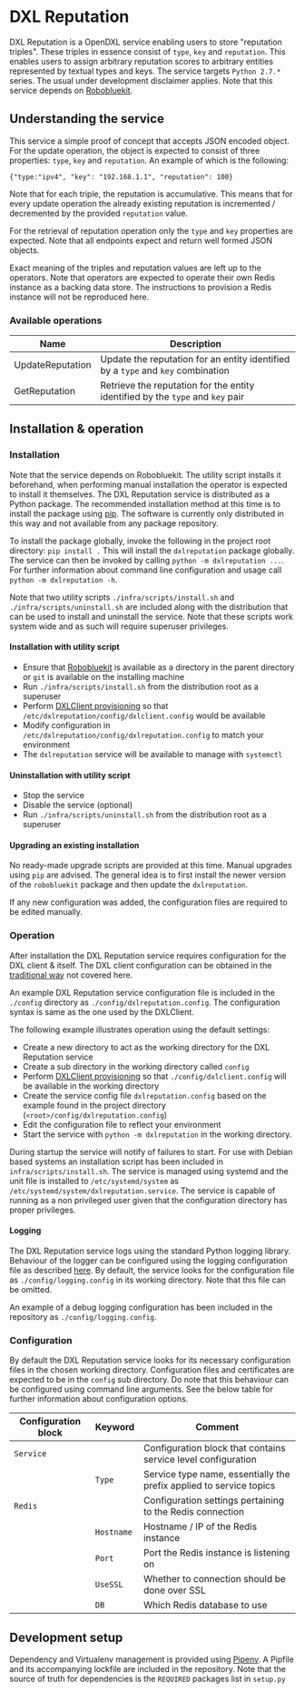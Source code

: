# DXL Reputation

DXL Reputation is a OpenDXL service enabling users to store "reputation triples". These triples in essence consist of `type`, `key` and `reputation`. This enables users to assign arbitrary reputation scores to arbitrary entities represented by textual types and keys. The service targets `Python 2.7.*` series. The usual under development disclaimer applies.
Note that this service depends on [Robobluekit](https://github.com/ccdcoe/roboblue/tree/master/robobluekit).

## Understanding the service

This service a simple proof of concept that accepts JSON encoded object. For the update operation, the object is expected to consist of three properties: `type`, `key` and `reputation`. An example of which is the following:  
```
{"type:"ipv4", "key": "192.168.1.1", "reputation": 100}
```
Note that for each triple, the reputation is accumulative. This means that for every update operation the already existing reputation is incremented / decremented by the provided `reputation` value.

For the retrieval of reputation operation only the `type` and `key` properties are expected. Note that
all endpoints expect and return well formed JSON objects.

Exact meaning of the triples and reputation values are left up to the operators. Note that operators are expected to operate their own Redis instance as a backing data store. The instructions to provision a Redis instance will not be reproduced here.

### Available operations

Name | Description
-----|------------
UpdateReputation | Update the reputation for an entity identified by a `type` and `key` combination
GetReputation		| Retrieve the reputation for the entity identified by the `type` and `key` pair

## Installation & operation

### Installation

Note that the service depends on Robobluekit. The utility script installs it beforehand, when performing manual installation 
the operator is expected to install it themselves.
The DXL Reputation service is distributed as a Python package. The recommended installation method at this time is to install the package using [pip](https://pip.pypa.io/en/stable/). The software is currently only distributed in this way and not available from any package repository.

To install the package globally, invoke the following in the project root directory: `pip install .` This will install the `dxlreputation` package globally. The service can then be invoked by calling `python -m dxlreputation ...`. For further information about command line configuration and usage call `python -m dxlreputation -h`.

Note that two utility scripts `./infra/scripts/install.sh` and `./infra/scripts/uninstall.sh` are included along with the distribution that can be used to install and uninstall the service. Note that these scripts work system wide and as such will require superuser privileges.

#### Installation with utility script

* Ensure that [Robobluekit](https://github.com/ccdcoe/roboblue/tree/master/robobluekit) is available as a directory in the parent directory or `git` is available on the installing machine
* Run `./infra/scripts/install.sh` from the distribution root as a superuser
* Perform [DXLClient provisioning](https://opendxl.github.io/opendxl-client-python/pydoc/provisioningoverview.html) so that `/etc/dxlreputation/config/dxlclient.config` would be available
* Modify configuration in `/etc/dxlreputation/config/dxlreputation.config` to match your environment
* The `dxlreputation` service will be available to manage with `systemctl`

#### Uninstallation with utility script

* Stop the service
* Disable the service (optional)
* Run `./infra/scripts/uninstall.sh` from the distribution root as a superuser

#### Upgrading an existing installation

No ready-made upgrade scripts are provided at this time. Manual upgrades using `pip` are advised. The general idea is to
first install the newer version of the `robobluekit` package and then update the `dxlreputation`.

If any new configuration was added, the configuration files are required to be edited manually.

### Operation

After installation the DXL Reputation service requires configuration for the DXL client & itself. The DXL client configuration can be obtained in the [traditional way](https://opendxl.github.io/opendxl-client-python/pydoc/provisioningoverview.html) not covered here.  

An example DXL Reputation service configuration file is included in the `./config` directory as `./config/dxlreputation.config`. The configuration syntax is same as the one used by the DXLClient.

The following example illustrates operation using the default settings:

* Create a new directory to act as the working directory for the DXL Reputation service
* Create a sub directory in the working directory called `config`
* Perform [DXLClient provisioning](https://opendxl.github.io/opendxl-client-python/pydoc/provisioningoverview.html) so that `./config/dxlclient.config` will be available in the working directory
* Create the service config file `dxlreputation.config` based on the example found in the project directory (`<root>/config/dxlreputation.config`)
* Edit the configuration file to reflect your environment
* Start the service with `python -m dxlreputation` in the working directory.

During startup the service will notify of failures to start. For use with Debian based systems an installation script has been included in `infra/scripts/install.sh`. The service is managed using systemd and the unit file is installed to `/etc/systemd/system` as `/etc/systemd/system/dxlreputation.service`.
The service is capable of running as a non privileged user given that the configuration directory has proper privileges.


#### Logging

The DXL Reputation service logs using the standard Python logging library. Behaviour of the logger can be configured using
the logging configuration file as described [here](https://docs.python.org/2/library/logging.config.html#configuration-file-format).
By default, the service looks for the configuration file as `./config/logging.config` in its working directory. Note
that this file can be omitted.

An example of a debug logging configuration has been included in the repository as `./config/logging.config`.

### Configuration

By default the DXL Reputation service looks for its necessary configuration files in the chosen working directory. Configuration files and certificates are expected to be in the `config` sub directory. Do note that this behaviour can be configured using command line arguments. See the below table for further information about configuration options.

Configuration block     | Keyword               | Comment
------------------------|-----------------------|---------
`Service`			    | 					    | Configuration block that contains service level configuration
						| `Type` 	            | Service type name, essentially the prefix applied to service topics
`Redis`		            |					    | Configuration settings pertaining to the Redis connection
		      	 	    | `Hostname`			| Hostname / IP of the Redis instance
						| `Port`			| Port the Redis instance is listening on
						| `UseSSL`			| Whether to connection should be done over SSL
						| `DB`					| Which Redis database to use

## Development setup

Dependency and Virtualenv management is provided using [Pipenv](https://pipenv.readthedocs.io/en/latest/).
A Pipfile and its accompanying lockfile are included in the repository. Note that the source of truth for dependencies is the `REQUIRED` packages list in `setup.py`
